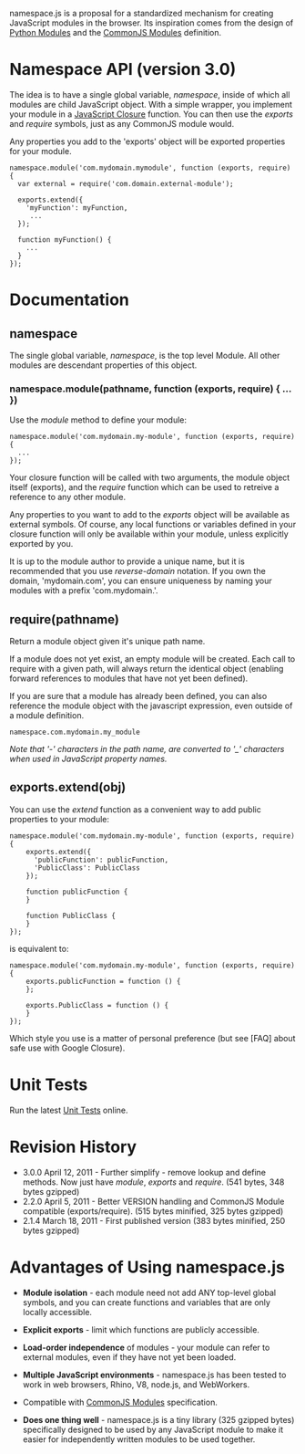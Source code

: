 namespace.js is a proposal for a standardized mechanism for creating
JavaScript modules in the browser. Its inspiration comes from the design of
[Python Modules] and the [CommonJS Modules] definition.

# Namespace API (version 3.0)

The idea is to have a single global variable, *namespace*, inside of which all
modules are child JavaScript object.  With a simple wrapper, you
implement your module in a [JavaScript Closure] function.  You can then use
the *exports* and *require* symbols, just as any CommonJS module would.

Any properties you add to the 'exports' object will be exported properties
for your module.

    namespace.module('com.mydomain.mymodule', function (exports, require) {
      var external = require('com.domain.external-module');

      exports.extend({
        'myFunction': myFunction,
         ...
      });

      function myFunction() {
        ...
      }
    });


# Documentation

## namespace

The single global variable, *namespace*, is the top level Module.  All other
modules are descendant properties of this object.

### namespace.module(pathname, function (exports, require) { ... })

Use the *module* method to define your module:

    namespace.module('com.mydomain.my-module', function (exports, require) {
      ...
    });

Your closure function will be called with two arguments, the module
object itself (exports), and the *require* function which can be used
to retreive a reference to any other module.

Any properties to you want to add to the *exports* object will be
available as external symbols. Of course, any local functions or
variables defined in your closure function will only be available
within your module, unless explicitly exported by you.

It is up to the module author to provide a unique name, but it is
recommended that you use *reverse-domain* notation.  If you own the
domain, 'mydomain.com', you can ensure uniqueness by naming your
modules with a prefix 'com.mydomain.'.

## require(pathname)

Return a module object given it's unique path name.

If a module does not yet exist, an empty module will be created.  Each call to
require with a given path, will always return the identical object (enabling forward
references to modules that have not yet been defined).

If you are sure that a module has already been defined, you can also reference the
module object with the javascript expression, even outside of a module definition.

    namespace.com.mydomain.my_module

*Note that '-' characters in the path name, are converted to '_' characters when used in
JavaScript property names.*

## exports.extend(obj)

You can use the *extend* function as a convenient way to add public properties to your module:

    namespace.module('com.mydomain.my-module', function (exports, require) {
        exports.extend({
          'publicFunction': publicFunction,
          'PublicClass': PublicClass
        });

        function publicFunction {
        }

        function PublicClass {
        }
    });


is equivalent to:

    namespace.module('com.mydomain.my-module', function (exports, require) {
        exports.publicFunction = function () {
        };

        exports.PublicClass = function () {
        }
    });

Which style you use is a matter of personal preference (but see [FAQ] about safe use with
Google Closure).

# Unit Tests

Run the latest [Unit Tests] online.

# Revision History

- 3.0.0 April 12, 2011 - Further simplify - remove lookup and define methods.
  Now just have *module*, *exports* and *require*.
  (541 bytes, 348 bytes gzipped)
- 2.2.0 April 5, 2011 - Better VERSION handling and CommonJS Module compatible (exports/require).
  (515 bytes minified, 325 bytes gzipped)
- 2.1.4 March 18, 2011 - First published version
  (383 bytes minified, 250 bytes gzipped)

# Advantages of Using namespace.js

- **Module isolation** - each module need not add ANY top-level
  global symbols, and you can create functions and variables that are
  only locally accessible.
- **Explicit exports** - limit which functions are publicly
  accessible.
- **Load-order independence** of modules - your module can refer to
  external modules, even if they have not yet been loaded.
- **Multiple JavaScript environments** - namespace.js has been tested to work in web
  browsers, Rhino, V8, node.js, and WebWorkers.
- Compatible with [CommonJS Modules](http://www.commonjs.org/specs/modules/1.0/) specification.
- **Does one thing well** - namespace.js is a tiny library (325 gzipped bytes)
  specifically designed to be used by any JavaScript module to make it
  easier for independently written modules to be used together.

  [CommonJS Modules]: http://www.commonjs.org/specs/modules/1.0/
  [Python Modules]: http://docs.python.org/tutorial/modules.html
  [JavaScript Closure]: https://developer.mozilla.org/en/JavaScript/Guide/Closures
  [Unit Tests]: http://namespace-js.pageforest.com/test/test-runner.html
